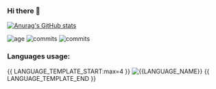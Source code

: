### Hi there 👋
[![Anurag's GitHub stats](https://github-readme-stats.vercel.app/api?username=REgorion)](https://github.com/anuraghazra/github-readme-stats&count_private=true)

![age](https://img.shields.io/static/v1?style=for-the-badge&label=Account%20age%3A&color=555&labelColor=%23ffd33d&message={{ACCOUNT_AGE:uri}}%20years)
![commits](https://img.shields.io/static/v1?style=for-the-badge&label=Total%20commits%3A&color=555&labelColor=%230366d6&message={{COMMITS}})
![commits](https://img.shields.io/static/v1?style=for-the-badge&label=Repositories%3A&color=555&labelColor=%236a737d&message={{REPOSITORIES}})


### Languages usage:
{{ LANGUAGE_TEMPLATE_START:max=4 }}
![{{LANGUAGE_NAME}}](https://img.shields.io/static/v1?style=flat&label={{LANGUAGE_NAME:uri}}&color=555&labelColor={{LANGUAGE_COLOR:uri}}&message={{LANGUAGE_PERCENT:uri}}%25)
{{ LANGUAGE_TEMPLATE_END }}

